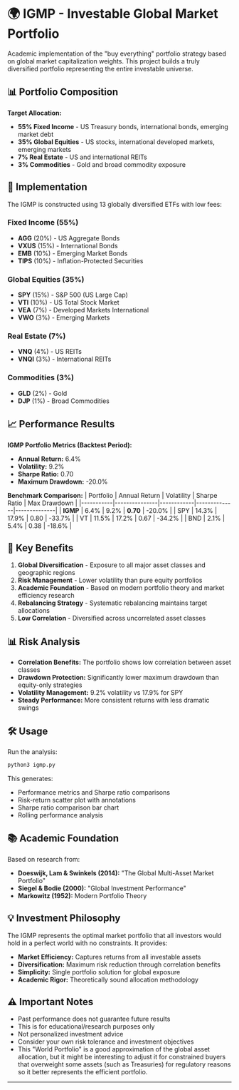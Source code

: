 # 🌍 IGMP - Investable Global Market Portfolio

Academic implementation of the "buy everything" portfolio strategy based on global market capitalization weights. This project builds a truly diversified portfolio representing the entire investable universe.

## 📊 Portfolio Composition

**Target Allocation:**
- **55% Fixed Income** - US Treasury bonds, international bonds, emerging market debt
- **35% Global Equities** - US stocks, international developed markets, emerging markets  
- **7% Real Estate** - US and international REITs
- **3% Commodities** - Gold and broad commodity exposure

## 🎯 Implementation

The IGMP is constructed using 13 globally diversified ETFs with low fees:

### Fixed Income (55%)
- **AGG** (20%) - US Aggregate Bonds
- **VXUS** (15%) - International Bonds  
- **EMB** (10%) - Emerging Market Bonds
- **TIPS** (10%) - Inflation-Protected Securities

### Global Equities (35%)
- **SPY** (15%) - S&P 500 (US Large Cap)
- **VTI** (10%) - US Total Stock Market
- **VEA** (7%) - Developed Markets International
- **VWO** (3%) - Emerging Markets

### Real Estate (7%)
- **VNQ** (4%) - US REITs
- **VNQI** (3%) - International REITs

### Commodities (3%)
- **GLD** (2%) - Gold
- **DJP** (1%) - Broad Commodities

## 📈 Performance Results

**IGMP Portfolio Metrics (Backtest Period):**
- **Annual Return:** 6.4%
- **Volatility:** 9.2% 
- **Sharpe Ratio:** 0.70
- **Maximum Drawdown:** -20.0%

**Benchmark Comparison:**
| Portfolio | Annual Return | Volatility | Sharpe Ratio | Max Drawdown |
|-----------|---------------|------------|--------------|--------------|
| **IGMP**  | 6.4%         | 9.2%       | **0.70**     | -20.0%       |
| SPY       | 14.3%        | 17.9%      | 0.80         | -33.7%       |
| VT        | 11.5%        | 17.2%      | 0.67         | -34.2%       |
| BND       | 2.1%         | 5.4%       | 0.38         | -18.6%       |

## 🚀 Key Benefits

1. **Global Diversification** - Exposure to all major asset classes and geographic regions
2. **Risk Management** - Lower volatility than pure equity portfolios
3. **Academic Foundation** - Based on modern portfolio theory and market efficiency research
4. **Rebalancing Strategy** - Systematic rebalancing maintains target allocations
5. **Low Correlation** - Diversified across uncorrelated asset classes

## 📊 Risk Analysis

- **Correlation Benefits:** The portfolio shows low correlation between asset classes
- **Drawdown Protection:** Significantly lower maximum drawdown than equity-only strategies  
- **Volatility Management:** 9.2% volatility vs 17.9% for SPY
- **Steady Performance:** More consistent returns with less dramatic swings

## 🛠️ Usage

Run the analysis:
```python
python3 igmp.py
```

This generates:
- Performance metrics and Sharpe ratio comparisons
- Risk-return scatter plot with annotations
- Sharpe ratio comparison bar chart
- Rolling performance analysis

## 📚 Academic Foundation

Based on research from:
- **Doeswijk, Lam & Swinkels (2014):** "The Global Multi-Asset Market Portfolio"
- **Siegel & Bodie (2000):** "Global Investment Performance"
- **Markowitz (1952):** Modern Portfolio Theory

## 💡 Investment Philosophy

The IGMP represents the optimal market portfolio that all investors would hold in a perfect world with no constraints. It provides:

- **Market Efficiency:** Captures returns from all investable assets
- **Diversification:** Maximum risk reduction through correlation benefits
- **Simplicity:** Single portfolio solution for global exposure
- **Academic Rigor:** Theoretically sound allocation methodology

## ⚠️ Important Notes

- Past performance does not guarantee future results
- This is for educational/research purposes only
- Not personalized investment advice
- Consider your own risk tolerance and investment objectives
- This "World Portfolio" is a good approximation of the global asset allocation, but it might be interesting to adjust it for constrained buyers that overweight some assets (such as Treasuries) for regulatory reasons so it better represents the efficient portfolio.

---
